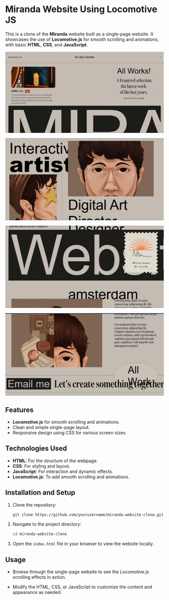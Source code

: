 # Miranda Website Using Locomotive JS

This is a clone of the **Miranda** website built as a single-page website. It showcases the use of **Locomotive.js** for smooth scrolling and animations, with basic **HTML**, **CSS**, and **JavaScript**.

![Miranda Website Screenshot](./screenshots/Image1.png)

![Miranda Website Screenshot](./screenshots/Image2.png)

![Miranda Website Screenshot](./screenshots/Image3.png)

![Miranda Website Screenshot](./screenshots/Image4.png)




## Features

- **Locomotive.js** for smooth scrolling and animations.
- Clean and simple single-page layout.
- Responsive design using CSS for various screen sizes.

## Technologies Used

- **HTML**: For the structure of the webpage.
- **CSS**: For styling and layout.
- **JavaScript**: For interaction and dynamic effects.
- **Locomotive.js**: To add smooth scrolling and animations.

## Installation and Setup

1. Clone the repository:

   ```bash
   git clone https://github.com/yourusername/miranda-website-clone.git
   ```


2. Navigate to the project directory:
    ```bash
    cd miranda-website-clone
    ```

3. Open the ```index.html``` file in your browser to view the website locally.

## Usage

- Browse through the single-page website to see the Locomotive.js scrolling effects in action.

- Modify the HTML, CSS, or JavaScript to customize the content and appearance as needed.


